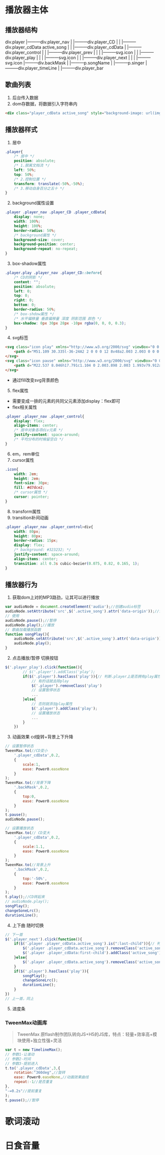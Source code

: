 # 播放器主体
## 播放器结构
div.player
|———div.player_nav<!--面板部分 -->
|   |———div.player_CD<!--CD里的数据 -->
|   |   |———div.player_cdData active_song
|   |   |———div.player_cdData
|   |———div.player_control<!--控制部分 -->
|   |   |———div.player_prev<!--上一首按钮 -->
|   |   |   |———svg.icon
|   |   |———div.player_play<!--播放暂停按钮 -->
|   |   |   |———svg.icon
|   |   |———div.player_next<!--下一首按钮 -->
|   |   |   |———svg.icon
|———div.backMask<!--背景部分 -->
|   |———p.songName<!--歌名 -->
|   |———p.singer<!--歌手 -->
|———div.player_timeLine<!--进度条 -->
|   |———div.player_bar
## 歌曲列表
1. 后台传入数据
2. dom存数据，将数据引入字符串内
```html
<div class="player_cdData active_song" style="background-image: url(img/a1.png)" data-song = 'yourName' data-origin = './mp3/1.mp3' data-singer = 'deng'></div>
```
## 播放器样式
1. 居中
```css
.player{
    /* 居中 */
    position: absolute;
    /* 1.脱离文档流 */
    left: 50%;
    top: 50%;
    /* 2.控制位置 */
    transform: translate(-50%,-50%);
    /* 3.移动自身百分之五十 */
}
```
2. background属性设置
```css
.player .player_nav .player_CD .player_cdData{
    display: none;
    width: 100%;
    height: 100%;
    border-radius: 50%;
    /* background属性 */
    background-size: cover;
    background-position: center;
    background-repeat: no-repeat;
}
```
3. box-shadow属性
```css
.player.play .player_nav .player_CD::before{
    /* CD的阴影 */
    content: "";
    position: absolute;
    left: 0;
    top: 0;
    right: 0;
    bottom: 0;
    border-radius: 50%;
    /* box-shdow属性 */
    /* 水平偏移量 垂直偏移量 深度 阴影范围 颜色 */
    box-shadow: 0px 30px 28px -10px rgba(0, 0, 0, 0.3);
}
```
4. svg标签
```html
<svg class="icon play" xmlns="http://www.w3.org/2000/svg" viewBox="0 0 64 64">
    <path d="M51.109 30.335l-36-24A2 2 0 0 0 12 8v48a2.003 2.003 0 0 0 2 2c.388 0 .775-.113 1.109-.336l36-24a2 2 0 0 0 0-3.329z"></path>
</svg>
<svg class="icon pause" xmlns="http://www.w3.org/2000/svg" viewBox="0 0 100 100">
    <path d="M22.537 8.046h17.791c1.104 0 2.003.898 2.003 1.993v79.912a2.005 2.005 0 0 1-2.003 2.003h-17.79a2.005 2.005 0 0 1-2.003-2.003V10.04c0-1.095.898-1.993 2.002-1.993zM59.672 8.046h17.8c1.095 0 1.993.898 1.993 1.993v79.912a2.003 2.003 0 0 1-1.993 2.003h-17.8a1.997 1.997 0 0 1-1.993-2.003V10.04c0-1.095.889-1.993 1.993-1.993z"></path>
</svg>
```
* 通过fill改变svg背景颜色
5. flex属性
* 需要变成一排的元素的共同父元素添加display：flex即可
* flex相关属性
```css
.player .player_nav .player_control{
    display: flex;
    align-items: center;
    /* 居中对象各项div元素 */
    justify-content: space-around;
    /* 平均分布的时候留空白 */
}
```
6. em，rem单位
7. cursor属性
```css
.icon{
    width: 2em;
    height: 2em;
    font-size: 30px;
    fill: #d7dce2;
    /* cursor属性 */
    cursor: pointer;
}
```
8. transform属性
9. transition补间动画
```css
.player .player_nav .player_control>div{
    width: 80px;
    height: 80px;
    border-radius: 15px;
    display: flex;
    /* background: #323232; */
    justify-content: space-around;
    align-items: center;
    transition: all 0.3s cubic-bezier(0.075, 0.82, 0.165, 1);
}
```
## 播放器行为
1. 获取dom上对的MP3路劲，让其可以进行播放
```js
var audioNode = document.createElement('audio');//创建audio标签
audioNode.setAttribute('src',$('.active_song').attr('data-origin'));//设置audio标签的src属性
// 使用
audioNode.pause();//暂停
audioNode.play();//播放
// 歌曲加载播放函数
function songPlay(){
    audioNode.setAttribute('src',$('.active_song').attr('data-origin'));
    audioNode.play();
}
```
2. 点击播放/暂停 切换按钮
```js
$('.player_play').click(function(){
        // $('.player').addClass('play');
        if($('.player').hasClass('play')){// 判断.player上是否拥有play属性
            // 有的话就去除play
            $('.player').removeClass('play')
            // 设置暂停状态
            ...
        }else{
            // 否则就添加play属性
            $('.player').addClass('play');
            // 设置播放状态
            ...
        }
    })
```
3. 动画效果 cd旋转+背景上下升降
```js
// 设置暂停状态
TweenMax.to(//CD变小
    '.player_cdData',0.2,
    {
        scale:1,
        ease: Power0.easeNone
    }
);
TweenMax.to(//背景下降
    '.backMask',0.2,
    {
        top:0,
        ease: Power0.easeNone
    }
);
t.pause();
audioNode.pause();

// 设置播放状态
TweenMax.to(// CD变大
    '.player_cdData',0.2,
    {
        scale:1.1,
        ease: Power0.easeNone
    }
);
TweenMax.to(//背景上升
    '.backMask',0.2,
    {
        top:'-50%',
        ease: Power0.easeNone
    }
);
t.play();//CD转起来
// audioNode.play();
songPlay();
changeSoneLrc();
durationLine();
```
4. 上下曲 随时切换
```js
// 下一首
$('.player_next').click(function(){
    if($('.player .player_cdData.active_song').is(":last-child")){// 判断是否是最后一首歌
        $('.player .player_cdData.active_song').removeClass('active_song');// 是的话，移除active
        $('.player .player_cdData:first-child').addClass('active_song');// 给第一首歌添加active
    }else{
        $('.player .player_cdData.active_song').removeClass('active_song').next().addClass('active_song')//否则，给下一首歌加active
    }
    if($('.player').hasClass('play')){
        songPlay();
        changeSoneLrc();
        durationLine();
    }
})
// 上一首，同上
```
5. 进度条
### TweenMax动画库
> TweenMax 原flash制作团队转向JS+H5的JS库，特点：轻量+效率高+模块使用+独立性强+灵活
```js
var t = new TimelineMax();
// 参数1-让谁动
// 参数2-时间
// 参数3-提前进入
t.to('.player_cdData',3,{
    rotation:"360deg",//旋转
    ease: Power0.easeNone,//动画效果曲线
    repeat:-1//是否重复
},
"-=0.2s"//提前重复
);
t.pause();//暂停
```
# 歌词滚动
# 日食音量